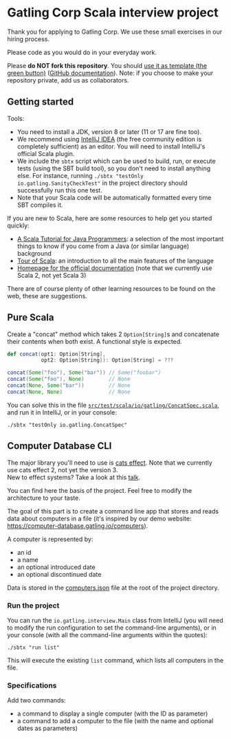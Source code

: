 # Gatling Corp Scala interview project

Thank you for applying to Gatling Corp. We use these small exercises in our hiring process.

Please code as you would do in your everyday work.

Please **do NOT fork this repository**.
You should [use it as template (the green button)](https://github.com/gatling/scala-interview-project/generate) ([GitHub documentation](https://docs.github.com/en/repositories/creating-and-managing-repositories/creating-a-repository-from-a-template)).
Note: if you choose to make your repository private, add us as collaborators.

## Getting started

Tools:

- You need to install a JDK, version 8 or later (11 or 17 are fine too).
- We recommend using [IntelliJ IDEA](https://www.jetbrains.com/fr-fr/idea/) (the free community edition is completely
  sufficient) as an editor. You will need to install IntelliJ's official Scala plugin.
- We include the `sbtx` script which can be used to build, run, or execute tests (using the SBT build tool), so you
  don't need to install anything else. For instance, running `./sbtx "testOnly io.gatling.SanityCheckTest"` in the
  project directory should successfully run this one test.
- Note that your Scala code will be automatically formatted every time SBT compiles it.

If you are new to Scala, here are some resources to help get you started quickly:

- [A Scala Tutorial for Java Programmers](https://docs.scala-lang.org/tutorials/scala-for-java-programmers.html): a
  selection of the most important things to know if you come from a Java (or similar language) background
- [Tour of Scala](https://docs.scala-lang.org/tour/tour-of-scala.html): an introduction to all the main features of the
  language
- [Homepage for the official documentation](https://docs.scala-lang.org/) (note that we currently use Scala 2, not yet
  Scala 3)

There are of course plenty of other learning resources to be found on the web, these are suggestions.

## Pure Scala

Create a "concat" method which takes 2 `Option[String]`s and concatenate their contents when both exist. A functional
style is expected.

```scala
def concat(opt1: Option[String],
           opt2: Option[String]): Option[String] = ???

concat(Some("foo"), Some("bar")) // Some("foobar")
concat(Some("foo"), None)        // None
concat(None, Some("bar"))        // None
concat(None, None)               // None
```

You can solve this in the file [`src/test/scala/io/gatling/ConcatSpec.scala`](./src/test/scala/io/gatling/ConcatSpec.scala),
and run it in IntelliJ, or in your console:

```console
./sbtx "testOnly io.gatling.ConcatSpec"
```

## Computer Database CLI

The major library you'll need to use is [cats effect](https://typelevel.org/cats-effect/docs/2.x/getting-started). Note
that we currently use cats effect 2, not yet the version 3.  
New to effect systems? Take a look at this [talk](https://www.youtube.com/watch?v=qgfCmQ-2tW0).

You can find here the basis of the project. Feel free to modify the architecture to your taste.

The goal of this part is to create a command line app that stores and reads data about computers in a file (it's
inspired by our demo website: https://computer-database.gatling.io/computers).

A computer is represented by:
- an id
- a name
- an optional introduced date
- an optional discontinued date

Data is stored in the [computers.json](computers.json) file at the root of the project directory.

### Run the project

You can run the `io.gatling.interview.Main` class from IntelliJ (you will need to modify the run configuration to set
the command-line arguments), or in your console (with all the command-line arguments within the quotes):

```console
./sbtx "run list"
```

This will execute the existing `list` command, which lists all computers in the file.

### Specifications

Add two commands:
- a command to display a single computer (with the ID as parameter)
- a command to add a computer to the file (with the name and optional dates as parameters)

